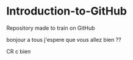 # Introduction-to-GitHub
Repository made to train on GitHub

bonjour a tous j'espere que vous allez bien ??

CR c bien